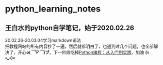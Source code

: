 # python_learning_notes
## 王白水的python自学笔记，始于2020.02.26
20.02.26-20.03.04学习markdown语法   
把教程网站的所有内容抄了一遍，然后就都明白了，也遇到过几个问题，也全部解决了，开心**o(*￣▽￣*)ブ**。下一阶段吃掉[Python编程：从入门到实践](https://www.ituring.com.cn/book/1861)，加油 **(ง •_•)ง**
